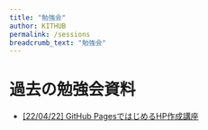 ```yaml
---
title: "勉強会"
author: KITHUB
permalink: /sessions
breadcrumb_text: "勉強会"
---
```


# 過去の勉強会資料

<ul>
    <li><a href="/sessions/220422_githubpages">[22/04/22] GitHub PagesではじめるHP作成講座</a></li>
</ul>

<br>
